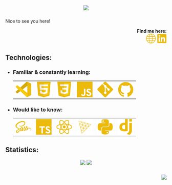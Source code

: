 <!-- HEADER -->
<h1 align="center">
  <a href="https://git.io/typing-svg">
    <img align="center"
         src="https://readme-typing-svg.herokuapp.com?size=36&duration=4000&color=EBBA0A&center=true&vCenter=true&width=600&lines=Hi%2C+i'm+Kamil+Ba%C5%BCanow." /></a>
</h1>

<!--  ABOUT  -->
<div>
  <p>Nice to see you here!</p>
  <!--  FINDME  -->
  <div align="right">
    <b>Find me here:</b><br>
    <!--  WEBSITE  -->
    <a href="https://842u.github.io/" target="_blank">
      <img width="30" height="30" src="./img/logo-globe-yellow.svg" alt="Website Logo" title="My website" /></a>
    <!--  LINKEDIN  -->
    <a href="https://www.linkedin.com/in/kamil-ba%C5%BCanow-025837234/" target="_blank">
      <img width="30" height="30" src="./img/logo-linkedin-yellow.svg" alt="Linkedin Logo" title="My Linkedin profile" /></a>
  </div>
</div>

<!--  TECH STACK  -->
<h2>Technologies:</h2>
<ul>
  <!--  FAMILIAR  -->
  <li>
    <h3>Familiar & constantly learning:</h3>
    <table>
      <tr>
        <td>
          <!--  VSCODE  -->
          <a href="https://code.visualstudio.com/" target="_blank">
            <img align="center" width="50" height="50" src="./img/logo-vscode-yellow.svg" alt="VScode Logo" title="Visual Studio Code" /></a>
        </td>
        <td>
          <!--  HTML  -->
          <a href="https://html.spec.whatwg.org/multipage/" target="_blank">
            <img align="center" width="50" height="50" src="./img/logo-html-yellow.svg" alt="HTML Logo" title="HTML" /></a>
        </td>
        <td>
          <!--  CSS  -->
          <a href="https://www.w3.org/Style/CSS/" target="_blank">
            <img align="center" width="50" height="50" src="./img/logo-css-yellow.svg" alt="CSS Logo" title="CSS" /></a>
        </td>
        <td>
          <!--  JS  -->
          <a href="https://tc39.es/" target="_blank">
            <img align="center" width="50" height="50" src="./img/logo-javascript-yellow.svg" alt="JavaScript Logo" title="JavaScript" /></a>
        </td>
        <td>
          <!--  GIT  -->
          <a href="https://git-scm.com/" target="_blank">
            <img align="center" width="50" height="50" src="./img/logo-git-yellow.svg" alt="Git Logo" title="git" /></a>
        </td>
        <td>
          <!--  GITHUB  -->
          <a href="https://github.com/" target="_blank">
            <img align="center" width="50" height="50" src="./img/logo-github-yellow.svg" alt="GitHub Logo" title="GitHub" /></a>
        </td>
      </tr>
    </table>
  </li>
  <!--  PLANS  -->
  <li>
    <h3>Would like to know:</h3>
    <table>
      <tr>
        <td>
          <!--  SASS  -->
          <a href="https://sass-lang.com/" target="_blank">
            <img align="center" width="50" height="50" src="./img/logo-sass-yellow.svg" alt="Sass Logo" title="Sass" /></a>
        </td>
        <td>
          <!--  TS  -->
          <a href="https://www.typescriptlang.org/" target="_blank">
            <img align="center" width="50" height="50" src="./img/logo-typescript-yellow.svg" alt="TypeScript Logo" title="TypeScript"/></a>
        </td>
        <td>
          <!--  REACT  -->
          <a href="https://reactjs.org/" target="_blank">
            <img align="center" width="50" height="50" src="./img/logo-react-yellow.svg" alt="React Logo" title="React"/></a>
        </td>
        <td>
          <!--  THREEJS  -->
          <a href="https://threejs.org/" target="_blank">
            <img align="center" width="50" height="50" src="./img/logo-threejs-yellow.svg" alt="Three.js Logo" title="Three.js"/></a>
        </td>
        <td>
          <!--  PYTHON  -->
          <a href="https://www.python.org/" target="_blank">
            <img align="center" width="50" height="50" src="./img/logo-python-yellow.svg" alt="Python Logo" title="Python"/></a>
        </td>
        <td>
          <!--  DJANGO  -->
          <a href="https://www.djangoproject.com/" target="_blank">
            <img align="center" width="50" height="50" src="./img/logo-django-yellow.svg" alt="Django Logo" title="Django"/></a>
        </td>
      </tr>
    </table>
  </li>
</ul>

<!--  STATS  -->
<h2>Statistics:</h2>
<div align="center">
  <!--  OVERALL  -->
  <a href="https://github.com/anuraghazra/github-readme-stats">
    <img align="center" src="https://github-readme-stats.vercel.app/api?username=842u&count_private=true&show_icons=true&bg_color=75,323232,1F1F1F&title_color=F6C90E&border_color=F6C90E&text_color=EBBA0A&icon_color=856905&custom_title=Kamil%20Bażanow" /></a>
  <!--  MOST USED  -->
  <a href="https://github.com/anuraghazra/convoychat">
    <img align="center" src="https://github-readme-stats.vercel.app/api/top-langs/?username=842u&bg_color=75,323232,1F1F1F&title_color=F6C90E&border_color=F6C90E&text_color=EBBA0A&icon_color=856905&custom_title=Most%20used:" /></a>
</div>

<!--  FOOTER  -->
<h2></h2>
<a href="https://komarev.com/anton">
  <img align="right" src="https://komarev.com/ghpvc/?username=842u" /></a>
